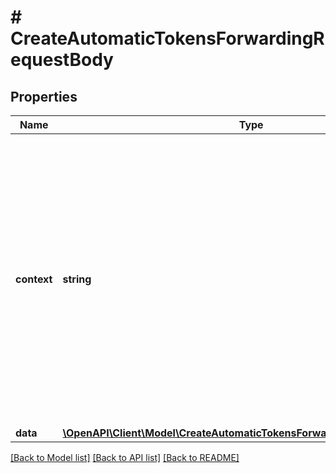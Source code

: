 # # CreateAutomaticTokensForwardingRequestBody

## Properties

Name | Type | Description | Notes
------------ | ------------- | ------------- | -------------
**context** | **string** | In batch situations the user can use the context to correlate responses with requests. This property is present regardless of whether the response was successful or returned as an error. &#x60;context&#x60; is specified by the user. | [optional]
**data** | [**\OpenAPI\Client\Model\CreateAutomaticTokensForwardingRequestBodyData**](CreateAutomaticTokensForwardingRequestBodyData.md) |  |

[[Back to Model list]](../../README.md#models) [[Back to API list]](../../README.md#endpoints) [[Back to README]](../../README.md)
